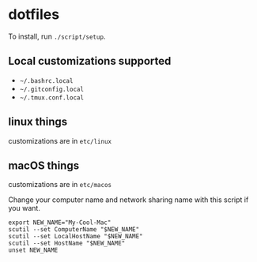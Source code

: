 dotfiles
========

To install, run `./script/setup`.

Local customizations supported
----------------------------

* `~/.bashrc.local`
* `~/.gitconfig.local`
* `~/.tmux.conf.local`

## linux things

customizations are in `etc/linux`

## macOS things

customizations are in `etc/macos`

Change your computer name and network sharing name with this script if
you want.

```
export NEW_NAME="My-Cool-Mac"
scutil --set ComputerName "$NEW_NAME"
scutil --set LocalHostName "$NEW_NAME"
scutil --set HostName "$NEW_NAME"
unset NEW_NAME
```
